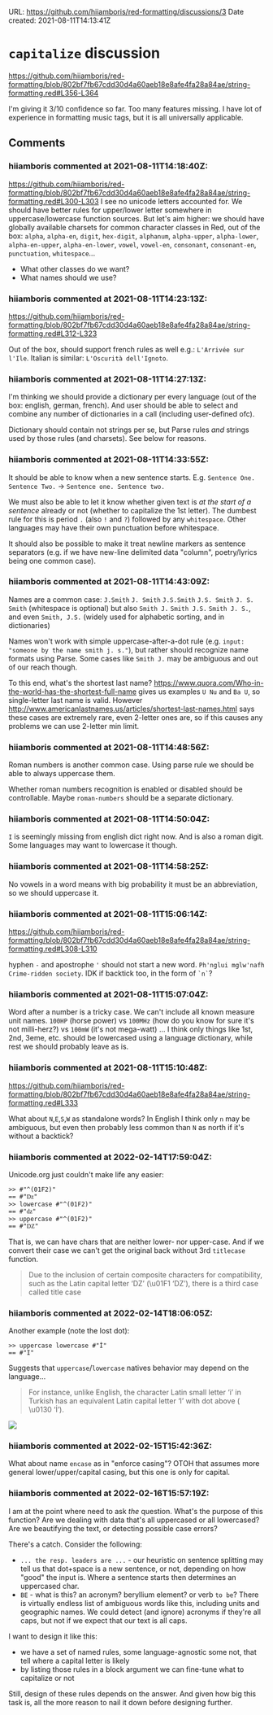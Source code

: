 URL: <https://github.com/hiiamboris/red-formatting/discussions/3>
Date created: 2021-08-11T14:13:41Z

# `capitalize` discussion

https://github.com/hiiamboris/red-formatting/blob/802bf7fb67cdd30d4a60aeb18e8afe4fa28a84ae/string-formatting.red#L356-L364

I'm giving it 3/10 confidence so far. Too many features missing.
I have lot of experience in formatting music tags, but it is all universally applicable.


## Comments

### hiiamboris commented at 2021-08-11T14:18:40Z:

https://github.com/hiiamboris/red-formatting/blob/802bf7fb67cdd30d4a60aeb18e8afe4fa28a84ae/string-formatting.red#L300-L303
I see no unicode letters accounted for.
We should have better rules for upper/lower letter somewhere in uppercase/lowercase function sources.
But let's aim higher: we should have globally available charsets for common character classes in Red, out of the box: `alpha`, `alpha-en`, `digit`, `hex-digit`, `alphanum`, `alpha-upper`, `alpha-lower`, `alpha-en-upper`, `alpha-en-lower`, `vowel`, `vowel-en`, `consonant`, `consonant-en`, `punctuation`, `whitespace`...
- What other classes do we want?
- What names should we use?


### hiiamboris commented at 2021-08-11T14:23:13Z:

https://github.com/hiiamboris/red-formatting/blob/802bf7fb67cdd30d4a60aeb18e8afe4fa28a84ae/string-formatting.red#L312-L323

Out of the box, should support french rules as well e.g.: `L'Arrivée sur l'Ile`.
Italian is similar: `L'Oscurità dell'Ignoto`.

### hiiamboris commented at 2021-08-11T14:27:13Z:

I'm thinking we should provide a dictionary per every language (out of the box: english, german, french).
And user should be able to select and combine any number of dictionaries in a call (including user-defined ofc).

Dictionary should contain not strings per se, but Parse rules *and* strings used by those rules (and charsets). See below for reasons.

### hiiamboris commented at 2021-08-11T14:33:55Z:

It should be able to know when a new sentence starts.
E.g. `Sentence One. Sentence Two.` -> `Sentence one. Sentence two.`

We must also be able to let it know whether given text is *at the start of a sentence* already or not (whether to capitalize the 1st letter).
The dumbest rule for this is period `.` (also `!` and `?`) followed by any `whitespace`. Other languages may have their own punctuation before whitespace.

It should also be possible to make it treat newline markers as sentence separators (e.g. if we have new-line delimited data "column", poetry/lyrics being one common case).

### hiiamboris commented at 2021-08-11T14:43:09Z:

Names are a common case:
`J.Smith` `J. Smith` `J.S.Smith` `J.S. Smith` `J. S. Smith` (whitespace is optional)
but also `Smith J.` `Smith J.S.` `Smith J. S.`, and even `Smith, J.S.` (widely used for alphabetic sorting, and in dictionaries)

Names won't work with simple uppercase-after-a-dot rule (e.g. `input: "someone by the name smith j. s."`), but rather should recognize name formats using Parse. Some cases like `Smith J.` may be ambiguous and out of our reach though.

To this end, what's the shortest last name? https://www.quora.com/Who-in-the-world-has-the-shortest-full-name gives us examples `U Nu` and `Ba U`, so single-letter last name is valid. However http://www.americanlastnames.us/articles/shortest-last-names.html says these cases are extremely rare, even 2-letter ones are, so if this causes any problems we can use 2-letter min limit.




### hiiamboris commented at 2021-08-11T14:48:56Z:

Roman numbers is another common case. 
Using parse rule we should be able to always uppercase them.

Whether roman numbers recognition is enabled or disabled should be controllable. Maybe `roman-numbers` should be a separate dictionary.


### hiiamboris commented at 2021-08-11T14:50:04Z:

`I` is seemingly missing from english dict right now. And is also a roman digit. Some languages may want to lowercase it though.

### hiiamboris commented at 2021-08-11T14:58:25Z:

No vowels in a word means with big probability it must be an abbreviation, so we should uppercase it.

### hiiamboris commented at 2021-08-11T15:06:14Z:

https://github.com/hiiamboris/red-formatting/blob/802bf7fb67cdd30d4a60aeb18e8afe4fa28a84ae/string-formatting.red#L308-L310

hyphen `-` and apostrophe `'` should not start a new word. `Ph'nglui mglw'nafh` `Crime-ridden society`. 
IDK if backtick too, in the form of `` `n` ``?

### hiiamboris commented at 2021-08-11T15:07:04Z:

Word after a number is a tricky case.
We can't include all known measure unit names.
`100HP` (horse power) vs `100MHz` (how do you know for sure it's not milli-herz?) vs `100mW` (it's not mega-watt) ...
I think only things like 1st, 2nd, 3eme, etc. should be lowercased using a language dictionary, while rest we should probably leave as is.


### hiiamboris commented at 2021-08-11T15:10:48Z:

https://github.com/hiiamboris/red-formatting/blob/802bf7fb67cdd30d4a60aeb18e8afe4fa28a84ae/string-formatting.red#L333

What about `N`,`E`,`S`,`W` as standalone words? In English I think only `n` may be ambiguous, but even then probably less common than `N` as north if it's without a backtick?

### hiiamboris commented at 2022-02-14T17:59:04Z:

Unicode.org just couldn't make life any easier:
```
>> #"^(01F2)"
== #"ǲ"
>> lowercase #"^(01F2)"
== #"ǳ"
>> uppercase #"^(01F2)"
== #"Ǳ"
```
That is, we can have chars that are neither lower- nor upper-case. And if we convert their case we can't get the original back without 3rd `titlecase` function.

> Due to the inclusion of certain composite characters for compatibility, such as the Latin capital letter ‘DZ’ (\u01F1 ‘DZ’), there is a third case called title case

### hiiamboris commented at 2022-02-14T18:06:05Z:

Another example (note the lost dot):
```
>> uppercase lowercase #"İ"
== #"I"
```
Suggests that `uppercase`/`lowercase` natives behavior may depend on the language...

>  For instance, unlike English, the character Latin small letter ‘i’ in Turkish has an equivalent Latin capital letter ‘I’ with dot above ( \u0130 ‘İ’).

![](https://i.gyazo.com/9abaefae9db989e9b821a69f0f5aec38.png)

### hiiamboris commented at 2022-02-15T15:42:36Z:

What about name `encase` as in "enforce casing"?
OTOH that assumes more general lower/upper/capital casing, but this one is only for capital.

### hiiamboris commented at 2022-02-16T15:57:19Z:

I am at the point where need to ask *the* question. What's the purpose of this function?
Are we dealing with data that's all uppercased or all lowercased?
Are we beautifying the text, or detecting possible case errors?

There's a catch. Consider the following:
- `... the resp. leaders are ...` - our heuristic on sentence splitting may tell us that dot+space is a new sentence, or not, depending on how "good" the input is. Where a sentence starts then determines an uppercased char.
- `BE` - what is this? an acronym? beryllium element? or verb `to be`? There is virtually endless list of ambiguous words like this, including units and geographic names. We could detect (and ignore) acronyms if they're all caps, but not if we expect that our text is all caps.

I want to design it like this: 
- we have a set of named rules, some language-agnostic some not, that tell where a capital letter is likely
- by listing those rules in a block argument we can fine-tune what to capitalize or not

Still, design of these rules depends on the answer. And given how big this task is, all the more reason to nail it down before designing further. 

